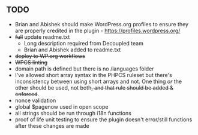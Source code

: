 ## TODO
* Brian and Abishek should make WordPress.org profiles to ensure they are properly credited in the plugin - https://profiles.wordpress.org/
* ~~full~~ update readme.txt
	* Long description required from Decoupled team
	* Brian and Abishek added to readme.txt
* ~~deploy to WP.org workflows~~
* ~~WPCS linting~~
* domain path is defined but there is no /languages folder
* I've allowed short array syntax in the PHPCS ruleset but there's inconsistency between using short arrays and not. One thing _or_ the other should be used, not both~~, and that rule should be added & enforced~~.
* nonce validation
* global $pagenow used in open scope
* all strings should be run through i18n functions
* proof of life unit testing to ensure the plugin doesn't error/still functions after these changes are made